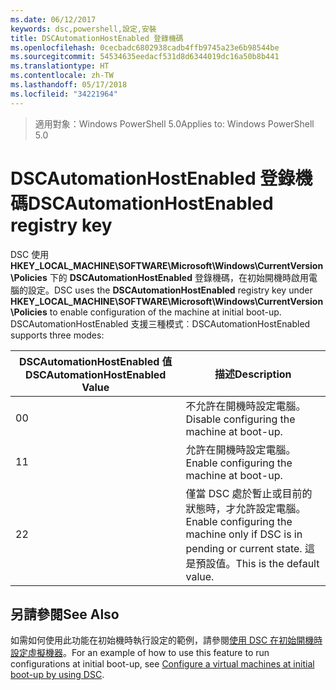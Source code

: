 ```yaml
---
ms.date: 06/12/2017
keywords: dsc,powershell,設定,安裝
title: DSCAutomationHostEnabled 登錄機碼
ms.openlocfilehash: 0cecbadc6802938cadb4ffb9745a23e6b98544be
ms.sourcegitcommit: 54534635eedacf531d8d6344019dc16a50b8b441
ms.translationtype: HT
ms.contentlocale: zh-TW
ms.lasthandoff: 05/17/2018
ms.locfileid: "34221964"
---
```

><span data-ttu-id="a9aca-103">適用對象：Windows PowerShell 5.0</span><span class="sxs-lookup"><span data-stu-id="a9aca-103">Applies to: Windows PowerShell 5.0</span></span>

# <a name="dscautomationhostenabled-registry-key"></a><span data-ttu-id="a9aca-104">DSCAutomationHostEnabled 登錄機碼</span><span class="sxs-lookup"><span data-stu-id="a9aca-104">DSCAutomationHostEnabled registry key</span></span>

<span data-ttu-id="a9aca-105">DSC 使用 **HKEY_LOCAL_MACHINE\SOFTWARE\Microsoft\Windows\CurrentVersion\Policies** 下的 **DSCAutomationHostEnabled** 登錄機碼，在初始開機時啟用電腦的設定。</span><span class="sxs-lookup"><span data-stu-id="a9aca-105">DSC uses the **DSCAutomationHostEnabled** registry key under **HKEY_LOCAL_MACHINE\SOFTWARE\Microsoft\Windows\CurrentVersion\Policies** to enable configuration of the machine at initial boot-up.</span></span>
<span data-ttu-id="a9aca-106">DSCAutomationHostEnabled 支援三種模式︰</span><span class="sxs-lookup"><span data-stu-id="a9aca-106">DSCAutomationHostEnabled supports three modes:</span></span>

|  <span data-ttu-id="a9aca-107">DSCAutomationHostEnabled 值</span><span class="sxs-lookup"><span data-stu-id="a9aca-107">DSCAutomationHostEnabled Value</span></span>  |  <span data-ttu-id="a9aca-108">描述</span><span class="sxs-lookup"><span data-stu-id="a9aca-108">Description</span></span>   |
|---|---|
<span data-ttu-id="a9aca-109">0</span><span class="sxs-lookup"><span data-stu-id="a9aca-109">0</span></span> | <span data-ttu-id="a9aca-110">不允許在開機時設定電腦。</span><span class="sxs-lookup"><span data-stu-id="a9aca-110">Disable configuring the machine at boot-up.</span></span> |
<span data-ttu-id="a9aca-111">1</span><span class="sxs-lookup"><span data-stu-id="a9aca-111">1</span></span> | <span data-ttu-id="a9aca-112">允許在開機時設定電腦。</span><span class="sxs-lookup"><span data-stu-id="a9aca-112">Enable configuring the machine at boot-up.</span></span> |
<span data-ttu-id="a9aca-113">2</span><span class="sxs-lookup"><span data-stu-id="a9aca-113">2</span></span> | <span data-ttu-id="a9aca-114">僅當 DSC 處於暫止或目前的狀態時，才允許設定電腦。</span><span class="sxs-lookup"><span data-stu-id="a9aca-114">Enable configuring the machine only if DSC is in pending or current state.</span></span> <span data-ttu-id="a9aca-115">這是預設值。</span><span class="sxs-lookup"><span data-stu-id="a9aca-115">This is the default value.</span></span> |

## <a name="see-also"></a><span data-ttu-id="a9aca-116">另請參閱</span><span class="sxs-lookup"><span data-stu-id="a9aca-116">See Also</span></span>

<span data-ttu-id="a9aca-117">如需如何使用此功能在初始機時執行設定的範例，請參閱[使用 DSC 在初始開機時設定虛擬機器](bootstrapDsc.md)。</span><span class="sxs-lookup"><span data-stu-id="a9aca-117">For an example of how to use this feature to run configurations at initial boot-up, see [Configure a virtual machines at initial boot-up by using DSC](bootstrapDsc.md).</span></span>